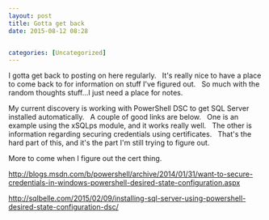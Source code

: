 ```yaml
---
layout: post
title: Gotta get back
date: 2015-08-12 08:28


categories: [Uncategorized]
---
```

I gotta get back to posting on here regularly.   It's really nice to have a place to come back to for information on stuff I've figured out.   So much with the random thoughts stuff...I just need a place for notes.

My current discovery is working with PowerShell DSC to get SQL Server installed automatically.   A couple of good links are below.   One is an example using the xSQLps module, and it works really well.   The other is information regarding securing credentials using certificates.   That's the hard part of this, and it's the part I'm still trying to figure out.

More to come when I figure out the cert thing.

http://blogs.msdn.com/b/powershell/archive/2014/01/31/want-to-secure-credentials-in-windows-powershell-desired-state-configuration.aspx

http://sqlbelle.com/2015/02/09/installing-sql-server-using-powershell-desired-state-configuration-dsc/
